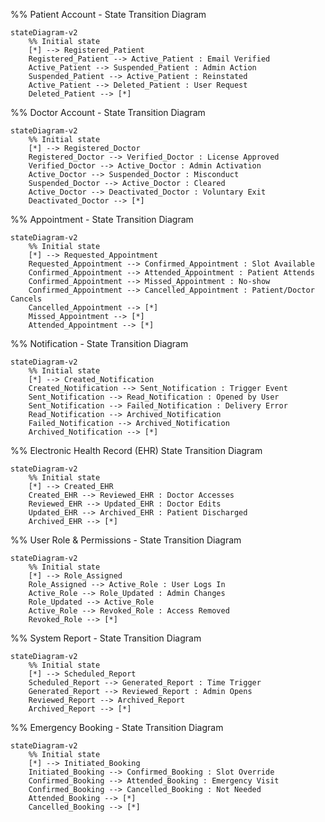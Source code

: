 %% Patient Account - State Transition Diagram
```mermaid
stateDiagram-v2
    %% Initial state
    [*] --> Registered_Patient
    Registered_Patient --> Active_Patient : Email Verified
    Active_Patient --> Suspended_Patient : Admin Action
    Suspended_Patient --> Active_Patient : Reinstated
    Active_Patient --> Deleted_Patient : User Request
    Deleted_Patient --> [*]
```

%% Doctor Account - State Transition Diagram
```mermaid
stateDiagram-v2
    %% Initial state
    [*] --> Registered_Doctor
    Registered_Doctor --> Verified_Doctor : License Approved
    Verified_Doctor --> Active_Doctor : Admin Activation
    Active_Doctor --> Suspended_Doctor : Misconduct
    Suspended_Doctor --> Active_Doctor : Cleared
    Active_Doctor --> Deactivated_Doctor : Voluntary Exit
    Deactivated_Doctor --> [*]
```

%% Appointment - State Transition Diagram
```mermaid
stateDiagram-v2
    %% Initial state
    [*] --> Requested_Appointment
    Requested_Appointment --> Confirmed_Appointment : Slot Available
    Confirmed_Appointment --> Attended_Appointment : Patient Attends
    Confirmed_Appointment --> Missed_Appointment : No-show
    Confirmed_Appointment --> Cancelled_Appointment : Patient/Doctor Cancels
    Cancelled_Appointment --> [*]
    Missed_Appointment --> [*]
    Attended_Appointment --> [*]
```

%% Notification - State Transition Diagram
```mermaid
stateDiagram-v2
    %% Initial state
    [*] --> Created_Notification
    Created_Notification --> Sent_Notification : Trigger Event
    Sent_Notification --> Read_Notification : Opened by User
    Sent_Notification --> Failed_Notification : Delivery Error
    Read_Notification --> Archived_Notification
    Failed_Notification --> Archived_Notification
    Archived_Notification --> [*]
```

%% Electronic Health Record (EHR) State Transition Diagram
```mermaid
stateDiagram-v2
    %% Initial state
    [*] --> Created_EHR
    Created_EHR --> Reviewed_EHR : Doctor Accesses
    Reviewed_EHR --> Updated_EHR : Doctor Edits
    Updated_EHR --> Archived_EHR : Patient Discharged
    Archived_EHR --> [*]
```

%% User Role & Permissions - State Transition Diagram
```mermaid
stateDiagram-v2
    %% Initial state
    [*] --> Role_Assigned
    Role_Assigned --> Active_Role : User Logs In
    Active_Role --> Role_Updated : Admin Changes
    Role_Updated --> Active_Role
    Active_Role --> Revoked_Role : Access Removed
    Revoked_Role --> [*]
```

%% System Report - State Transition Diagram
```mermaid
stateDiagram-v2
    %% Initial state
    [*] --> Scheduled_Report
    Scheduled_Report --> Generated_Report : Time Trigger
    Generated_Report --> Reviewed_Report : Admin Opens
    Reviewed_Report --> Archived_Report
    Archived_Report --> [*]
```

%% Emergency Booking - State Transition Diagram
```mermaid
stateDiagram-v2
    %% Initial state
    [*] --> Initiated_Booking
    Initiated_Booking --> Confirmed_Booking : Slot Override
    Confirmed_Booking --> Attended_Booking : Emergency Visit
    Confirmed_Booking --> Cancelled_Booking : Not Needed
    Attended_Booking --> [*]
    Cancelled_Booking --> [*]
```
